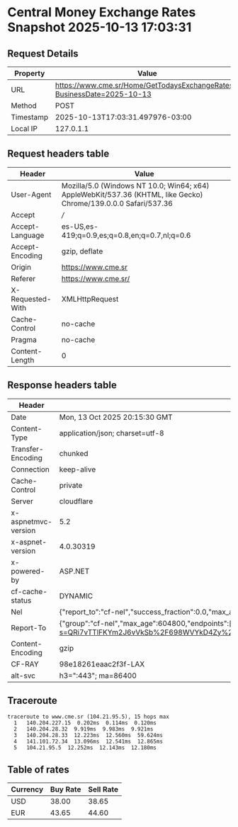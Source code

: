 # Central Money Exchange Rates Snapshot 2025-10-13 17:03:31
## Request Details

| Property | Value |
|----------|-------|
| URL | https://www.cme.sr/Home/GetTodaysExchangeRates/?BusinessDate=2025-10-13 |
| Method | POST |
| Timestamp | 2025-10-13T17:03:31.497976-03:00 |
| Local IP | 127.0.1.1 |
    
## Request headers table

| Header | Value |
|--------|-------|
| User-Agent | Mozilla/5.0 (Windows NT 10.0; Win64; x64) AppleWebKit/537.36 (KHTML, like Gecko) Chrome/139.0.0.0 Safari/537.36 |
| Accept | */* |
| Accept-Language | es-US,es-419;q=0.9,es;q=0.8,en;q=0.7,nl;q=0.6 |
| Accept-Encoding | gzip, deflate |
| Origin | https://www.cme.sr |
| Referer | https://www.cme.sr/ |
| X-Requested-With | XMLHttpRequest |
| Cache-Control | no-cache |
| Pragma | no-cache |
| Content-Length | 0 |

    
## Response headers table
| Header | Value |
|--------|-------|
| Date | Mon, 13 Oct 2025 20:15:30 GMT |
| Content-Type | application/json; charset=utf-8 |
| Transfer-Encoding | chunked |
| Connection | keep-alive |
| Cache-Control | private |
| Server | cloudflare |
| x-aspnetmvc-version | 5.2 |
| x-aspnet-version | 4.0.30319 |
| x-powered-by | ASP.NET |
| cf-cache-status | DYNAMIC |
| Nel | {"report_to":"cf-nel","success_fraction":0.0,"max_age":604800} |
| Report-To | {"group":"cf-nel","max_age":604800,"endpoints":[{"url":"https://a.nel.cloudflare.com/report/v4?s=QRi7vTTlFKYm2J6vVkSb%2F698WVYkD4Zy%2Fs7bC5bQd%2BcOqCVA%2FOO9FK%2Bcb2lTmoB5Ts6QD1sRvC4Att0PC1OAtAHhzsrBmr%2FqNu8%3D"}]} |
| Content-Encoding | gzip |
| CF-RAY | 98e18261eaac2f3f-LAX |
| alt-svc | h3=":443"; ma=86400 |

## Traceroute 

```
traceroute to www.cme.sr (104.21.95.5), 15 hops max
  1   140.204.227.15  0.202ms  0.114ms  0.120ms 
  2   140.204.28.32  9.919ms  9.983ms  9.921ms 
  3   140.204.28.33  12.223ms  12.560ms  59.624ms 
  4   141.101.72.34  13.096ms  12.541ms  12.865ms 
  5   104.21.95.5  12.252ms  12.143ms  12.180ms 

```


## Table of rates

| Currency | Buy Rate | Sell Rate |
|----------|----------|-----------|
| USD | 38.00 | 38.65 |
| EUR | 43.65 | 44.60 |
